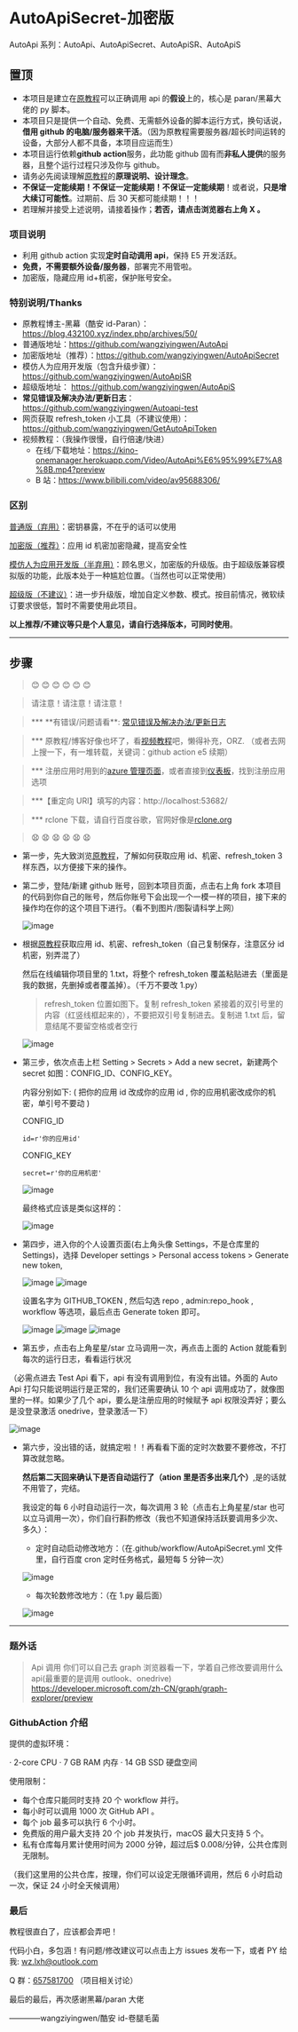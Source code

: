 # AutoApiSecret-加密版

AutoApi 系列：AutoApi、AutoApiSecret、AutoApiSR、AutoApiS

## 置顶

- 本项目是建立在[原教程](https://blog.432100.xyz/index.php/archives/50/)可以正确调用 api 的**假设**上的，核心是 paran/黑幕大佬的 py 脚本。
- 本项目只是提供一个自动、免费、无需额外设备的脚本运行方式，换句话说，**借用 github 的电脑/服务器来干活**。（因为原教程需要服务器/超长时间运转的设备，大部分人都不具备，本项目应运而生）
- 本项目运行依赖**github action**服务，此功能 github 固有而**非私人提供**的服务器，且整个运行过程只涉及你与 github。
- 请务必先阅读理解[原教程](https://blog.432100.xyz/index.php/archives/50/)的**原理说明、设计理念**。
- **不保证一定能续期！不保证一定能续期！不保证一定能续期**！或者说，**只是增大续订可能性**。过期前、后 30 天都可能续期！！！
- 若理解并接受上述说明，请接着操作；**若否，请点击浏览器右上角 X 。**

### 项目说明

- 利用 github action 实现**定时自动调用 api**，保持 E5 开发活跃。
- **免费，不需要额外设备/服务器**，部署完不用管啦。
- 加密版，隐藏应用 id+机密，保护账号安全。

### 特别说明/Thanks

- 原教程博主-黑幕（酷安 id-Paran）：<https://blog.432100.xyz/index.php/archives/50/>
- 普通版地址：<https://github.com/wangziyingwen/AutoApi>
- 加密版地址（推荐）：<https://github.com/wangziyingwen/AutoApiSecret>
- 模仿人为应用开发版（包含升级步骤）：<https://github.com/wangziyingwen/AutoApiSR>
- 超级版地址： <https://github.com/wangziyingwen/AutoApiS>
- **常见错误及解决办法/更新日志**：<https://github.com/wangziyingwen/Autoapi-test>
- 网页获取 refresh_token 小工具（不建议使用）：<https://github.com/wangziyingwen/GetAutoApiToken>
- 视频教程：（我操作很慢，自行倍速/快进）
  - 在线/下载地址：<https://kino-onemanager.herokuapp.com/Video/AutoApi%E6%95%99%E7%A8%8B.mp4?preview>
  - B 站：<https://www.bilibili.com/video/av95688306/>

### 区别

[普通版（弃用）](https://github.com/wangziyingwen/AutoApi)：密钥暴露，不在乎的话可以使用

[加密版（推荐）](https://github.com/wangziyingwen/AutoApiSecret)：应用 id 机密加密隐藏，提高安全性

[模仿人为应用开发版（半弃用）](https://github.com/wangziyingwen/AutoApiSR)：顾名思义，加密版的升级版。由于超级版兼容模拟版的功能，此版本处于一种尴尬位置。（当然也可以正常使用）

[超级版（不建议）](https://github.com/wangziyingwen/AutoApiS)：进一步升级版，增加自定义参数、模式。按目前情况，微软续订要求很低，暂时不需要使用此项目。

**以上推荐/不建议等只是个人意见，请自行选择版本，可同时使用**。

---

## 步骤

> :blush: :blush: :blush: :blush: :blush: :blush:

> 请注意！请注意！请注意！

> **\* **有错误/问题请看\*\*: [常见错误及解决办法/更新日志](https://github.com/wangziyingwen/Autoapi-test)

> \*\*\* 原教程/博客好像也坏了，看[视频教程](https://www.bilibili.com/video/av95688306/)吧，懒得补充，ORZ. （或者去网上搜一下，有一堆转载，关键词：github action e5 续期）

> \*\*\* 注册应用时用到的[azure 管理页面](https://portal.azure.com/)，或者直接到[仪表板](https://aad.portal.azure.com/)，找到注册应用选项

> \*\*\*【重定向 URI】填写的内容：http://localhost:53682/

> \*\*\* rclone 下载，请自行百度谷歌，官网好像是[rclone.org](https://rclone.org)

> :anguished: :anguished: :anguished: :anguished: :anguished: :anguished:

- 第一步，先大致浏览[原教程](https://blog.432100.xyz/index.php/archives/50/)，了解如何获取应用 id、机密、refresh_token 3 样东西，以方便接下来的操作。

- 第二步，登陆/新建 github 账号，回到本项目页面，点击右上角 fork 本项目的代码到你自己的账号，然后你账号下会出现一个一模一样的项目，接下来的操作均在你的这个项目下进行。（看不到图片/图裂请科学上网）

  ![image](https://github.com/wangziyingwen/ImageHosting/blob/master/AutoApi/fork.png)

- 根据[原教程](https://blog.432100.xyz/index.php/archives/50/)获取应用 id、机密、refresh_token（自己复制保存，注意区分 id 机密，别弄混了）

  然后在线编辑你项目里的 1.txt，将整个 refresh_token 覆盖粘贴进去（里面是我的数据，先删掉或者覆盖掉）。（千万不要改 1.py）

  > refresh_token 位置如图下。复制 refresh_token 紧接着的双引号里的内容（红竖线框起来的），不要把双引号复制进去。复制进 1.txt 后，留意结尾不要留空格或者空行

  ![image](https://github.com/wangziyingwen/ImageHosting/blob/master/AutoApi/token地方.png)

- 第三步，依次点击上栏 Setting > Secrets > Add a new secret，新建两个 secret 如图：CONFIG_ID、CONFIG_KEY。

  内容分别如下: ( 把你的应用 id 改成你的应用 id , 你的应用机密改成你的机密，单引号不要动 )

  CONFIG_ID

  ```shell
  id=r'你的应用id'
  ```

  CONFIG_KEY

  ```shell
  secret=r'你的应用机密'
  ```

  ![image](https://github.com/wangziyingwen/ImageHosting/blob/master/AutoApi/机密.png)

  最终格式应该是类似这样的：

  ![image](https://github.com/wangziyingwen/ImageHosting/blob/master/AutoApi/格式.png)

- 第四步，进入你的个人设置页面(右上角头像 Settings，不是仓库里的 Settings)，选择 Developer settings > Personal access tokens > Generate new token,

  ![image](https://github.com/wangziyingwen/ImageHosting/blob/master/AutoApi/Settings.png)
  ![image](https://github.com/wangziyingwen/ImageHosting/blob/master/AutoApi/token.png)

  设置名字为 GITHUB_TOKEN , 然后勾选 repo , admin:repo_hook , workflow 等选项，最后点击 Generate token 即可。

  ![image](https://github.com/wangziyingwen/ImageHosting/blob/master/AutoApi/repo.png)
  ![image](https://github.com/wangziyingwen/ImageHosting/blob/master/AutoApi/adminrepo.png)
  ![image](https://github.com/wangziyingwen/ImageHosting/blob/master/AutoApi/workflow.png)

- 第五步，点击右上角星星/star 立马调用一次，再点击上面的 Action 就能看到每次的运行日志，看看运行状况

（必需点进去 Test Api 看下，api 有没有调用到位，有没有出错。外面的 Auto Api 打勾只能说明运行是正常的，我们还需要确认 10 个 api 调用成功了，就像图里的一样。如果少了几个 api，要么是注册应用的时候赋予 api 权限没弄好；要么是没登录激活 onedrive，登录激活一下）

![image](https://github.com/wangziyingwen/ImageHosting/blob/master/AutoApi/日志.png)

- 第六步，没出错的话，就搞定啦！！再看看下面的定时次数要不要修改，不打算改就忽略。

  **然后第二天回来确认下是否自动运行了（ation 里是否多出来几个）**,是的话就不用管了，完结。

  我设定的每 6 小时自动运行一次，每次调用 3 轮（点击右上角星星/star 也可以立马调用一次），你们自行斟酌修改（我也不知道保持活跃要调用多少次、多久）：

  - 定时自动启动修改地方：（在.github/workflow/AutoApiSecret.yml 文件里，自行百度 cron 定时任务格式，最短每 5 分钟一次）

  ![image](https://github.com/wangziyingwen/ImageHosting/blob/master/AutoApi/定时.png)

  - 每次轮数修改地方：（在 1.py 最后面）

  ![image](https://github.com/wangziyingwen/ImageHosting/blob/master/AutoApi/次数.png)

---

### 题外话

> Api 调用
> 你们可以自己去 graph 浏览器看一下，学着自己修改要调用什么 api(最重要的是调用 outlook、onedrive)
> <https://developer.microsoft.com/zh-CN/graph/graph-explorer/preview>

### GithubAction 介绍

提供的虚拟环境：

· 2-core CPU
· 7 GB RAM 内存
· 14 GB SSD 硬盘空间

使用限制：

- 每个仓库只能同时支持 20 个 workflow 并行。
- 每小时可以调用 1000 次 GitHub API 。
- 每个 job 最多可以执行 6 个小时。
- 免费版的用户最大支持 20 个 job 并发执行，macOS 最大只支持 5 个。
- 私有仓库每月累计使用时间为 2000 分钟，超过后$ 0.008/分钟，公共仓库则无限制。

（我们这里用的公共仓库，按理，你们可以设定无限循环调用，然后 6 小时启动一次，保证 24 小时全天候调用）

### 最后

教程很直白了，应该都会弄吧！

代码小白，多包涵！有问题/修改建议可以点击上方 issues 发布一下，或者 PY 给我:
wz.lxh@outlook.com

Q 群：[657581700](https://jq.qq.com/?_wv=1027&k=5FQJbWmV) （项目相关讨论）

最后的最后，再次感谢黑幕/paran 大佬

————wangziyingwen/酷安 id-卷腿毛菌
